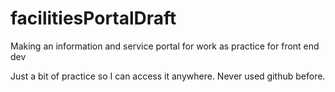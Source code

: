 # facilitiesPortalDraft
Making an information and service portal for work as practice for front end dev

Just a bit of practice so I can access it anywhere. Never used github before.
